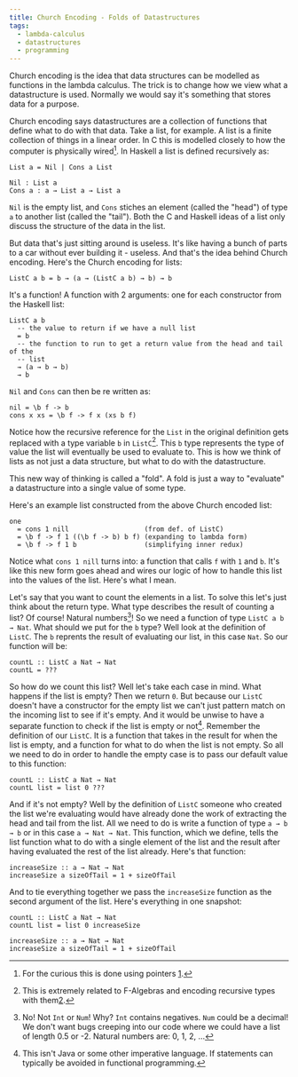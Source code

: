```yaml
---
title: Church Encoding - Folds of Datastructures
tags: 
  - lambda-calculus
  - datastructures
  - programming
---
```


Church encoding is the idea that data structures can be modelled as functions
in the lambda calculus. The trick is to change how we view what a datastructure
is used. Normally we would say it's something that stores data for a purpose.

Church encoding says datastructures are a collection of functions that define
what to do with that data. Take a list, for example. A list is a finite
collection of things in a linear order. In C this is modelled closely to how
the computer is physically wired[^1]. In Haskell a list is defined recursively
as:

  ```
  List a = Nil | Cons a List

  Nil : List a
  Cons a : a → List a → List a
  ``` 
`Nil` is the empty list, and `Cons` stiches an element (called the "head") of
type `a` to another list (called the "tail"). Both the C and Haskell ideas of a
list only discuss the structure of the data in the list. 

But data that's just sitting around is useless. It's like having a bunch of
parts to a car without ever building it - useless. And that's the idea behind
Church encoding. Here's the Church encoding for lists:

  ```
  ListC a b = b → (a → (ListC a b) → b) → b
  ```
It's a function! A function with 2 arguments: one for each constructor from the
Haskell list:

  ```
  ListC a b 
    -- the value to return if we have a null list
    = b  
    -- the function to run to get a return value from the head and tail of the
    -- list
    → (a → b → b) 
    → b
  ```
`Nil` and `Cons` can then be re written as:

  ```
  nil = \b f -> b
  cons x xs = \b f -> f x (xs b f)
  ```
Notice how the recursive reference for the `List` in the original definition
gets replaced with a type variable `b` in `ListC`[^2]. This `b` type represents
the type of value the list will eventually be used to evaluate to. This is how
we think of lists as not just a data structure, but what to do with the
datastructure.

This new way of thinking is called a "fold". A fold is just a way to "evaluate"
a datastructure into a single value of some type.

Here's an example list constructed from the above Church encoded list:

  ```
  one 
    = cons 1 nill                   (from def. of ListC)
    = \b f -> f 1 ((\b f -> b) b f) (expanding to lambda form)
    = \b f -> f 1 b                 (simplifying inner redux)
  ```
Notice what `cons 1 nill` turns into: a function that calls `f` with `1` and
`b`. It's like this new form goes ahead and wires our logic of how to handle 
this list into the values of the list. Here's what I mean.

Let's say that you want to count the elements in a list. To solve this let's
just think about the return type. What type describes the result of counting a 
list? Of course! Natural numbers[^3]! So we need a function of type `ListC a b →
Nat`. What should we put for the `b` type? Well look at the definition of `ListC`. 
The `b` reprents the result of evaluating our list, in this case `Nat`. So our function
will be:

  ```
  countL :: ListC a Nat → Nat
  countL = ???
  ```
So how do we count this list? Well let's take each case in mind. What happens if the list is 
empty? Then we return `0`. But because our `ListC` doesn't have a constructor for the empty
list we can't just pattern match on the incoming list to see if it's empty. And it would be unwise
to have a separate function to check if the list is empty or not[^4]. Remember the definition of
our `ListC`. It is a function that takes in the result for when the list is empty, and a function
for what to do when the list is not empty. So all we need to do in order to handle the empty case
is to pass our default value to this function:

  ```
  countL :: ListC a Nat → Nat
  countL list = list 0 ??? 
  ```

And if it's not empty? Well by the definition of `ListC` someone who created the list we're evaluating 
would have already done the work of extracting the head and tail from the list. All we need to do is 
write a function of type `a → b → b` or in this case `a → Nat → Nat`. This function, which we define, 
tells the list function what to do with a single element of the list and the result after having evaluated
the rest of the list already. Here's that function:

  ```
  increaseSize :: a → Nat → Nat
  increaseSize a sizeOfTail = 1 + sizeOfTail
  ```
And to tie everything together we pass the `increaseSize` function as the
second argument of the list. Here's everything in one snapshot:

  ```
  countL :: ListC a Nat → Nat
  countL list = list 0 increaseSize 

  increaseSize :: a → Nat → Nat
  increaseSize a sizeOfTail = 1 + sizeOfTail
  ```

[^1]: For the curious this is done using pointers [1]. 
[^2]: This is extremely related to F-Algebras and encoding recursive types with
  them[2].
[^3]: No! Not `Int` or `Num`! Why? `Int` contains negatives. `Num` could be a
  decimal! We don't want bugs creeping into our code where we could have a list
  of length 0.5 or -2. Natural numbers are: 0, 1, 2, …
[^4]: This isn't Java or some other imperative language. If statements can
  typically be avoided in functional programming.

[1]: ./arrays-in-c.md
[2]: ./f-algebras-recursive-types.md
